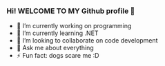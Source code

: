 ### Hi! WELCOME TO MY Github profile 👋

- 🔭 I’m currently working on programming
- 🌱 I’m currently learning .NET
- 👯 I’m looking to collaborate on code development
- 💬 Ask me about everything
- ⚡ Fun fact: dogs scare me :D
  
